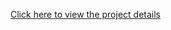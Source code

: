 [Click here to view the project details](https://github.com/krishna5555/microservices/tree/main/movie-catalog)
